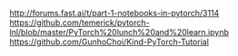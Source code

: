 http://forums.fast.ai/t/part-1-notebooks-in-pytorch/3114
https://github.com/temerick/pytorch-lnl/blob/master/PyTorch%20lunch%20and%20learn.ipynb
https://github.com/GunhoChoi/Kind-PyTorch-Tutorial

